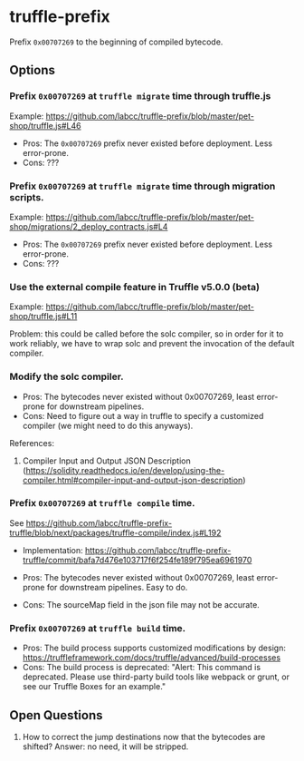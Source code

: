 # truffle-prefix

Prefix `0x00707269` to the beginning of compiled bytecode.

## Options

### Prefix `0x00707269` at `truffle migrate` time through truffle.js

Example: https://github.com/labcc/truffle-prefix/blob/master/pet-shop/truffle.js#L46

* Pros: The `0x00707269` prefix never existed before deployment. Less error-prone.
* Cons: ???


### Prefix `0x00707269` at `truffle migrate` time through migration scripts.

Example: https://github.com/labcc/truffle-prefix/blob/master/pet-shop/migrations/2_deploy_contracts.js#L4

* Pros: The `0x00707269` prefix never existed before deployment. Less error-prone.
* Cons: ???

### Use the external compile feature in Truffle v5.0.0 (beta)

Example: https://github.com/labcc/truffle-prefix/blob/master/pet-shop/truffle.js#L11

Problem: this could be called before the solc compiler, so in order
for it to work reliably, we have to wrap solc and prevent the
invocation of the default compiler.

### Modify the solc compiler.

* Pros: The bytecodes never existed without 0x00707269, least
  error-prone for downstream pipelines.
* Cons: Need to figure out a way in truffle to specify a customized
  compiler (we might need to do this anyways).

References:

1.  Compiler Input and Output JSON Description (https://solidity.readthedocs.io/en/develop/using-the-compiler.html#compiler-input-and-output-json-description)

### Prefix `0x00707269` at `truffle compile` time.

See https://github.com/labcc/truffle-prefix-truffle/blob/next/packages/truffle-compile/index.js#L192

* Implementation: https://github.com/labcc/truffle-prefix-truffle/commit/bafa7d476e103717f6f254fe189f795ea6961970

* Pros: The bytecodes never existed without 0x00707269, least
  error-prone for downstream pipelines. Easy to do.
* Cons: The sourceMap field in the json file may not be accurate.

### Prefix `0x00707269` at `truffle build` time.

* Pros: The build process supports customized modifications by design:
  https://truffleframework.com/docs/truffle/advanced/build-processes
* Cons: The build process is deprecated: "Alert: This command is
  deprecated. Please use third-party build tools like webpack or
  grunt, or see our Truffle Boxes for an example."

## Open Questions

1. How to correct the jump destinations now that the bytecodes are
   shifted? Answer: no need, it will be stripped.

